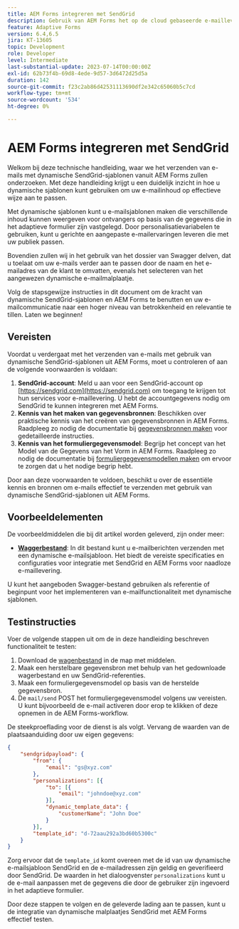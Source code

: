 ```yaml
---
title: AEM Forms integreren met SendGrid
description: Gebruik van AEM Forms het op de cloud gebaseerde e-mailleveringsplatform van SengGrid.
feature: Adaptive Forms
version: 6.4,6.5
jira: KT-13605
topic: Development
role: Developer
level: Intermediate
last-substantial-update: 2023-07-14T00:00:00Z
exl-id: 62b73f4b-69d8-4ede-9d57-3d6472d25d5a
duration: 142
source-git-commit: f23c2ab86d42531113690df2e342c65060b5c7cd
workflow-type: tm+mt
source-wordcount: '534'
ht-degree: 0%

---
```


# AEM Forms integreren met SendGrid

Welkom bij deze technische handleiding, waar we het verzenden van e-mails met dynamische SendGrid-sjablonen vanuit AEM Forms zullen onderzoeken. Met deze handleiding krijgt u een duidelijk inzicht in hoe u dynamische sjablonen kunt gebruiken om uw e-mailinhoud op effectieve wijze aan te passen.

Met dynamische sjablonen kunt u e-mailsjablonen maken die verschillende inhoud kunnen weergeven voor ontvangers op basis van de gegevens die in het adaptieve formulier zijn vastgelegd. Door personalisatievariabelen te gebruiken, kunt u gerichte en aangepaste e-mailervaringen leveren die met uw publiek passen.

Bovendien zullen wij in het gebruik van het dossier van Swagger delven, dat u toelaat om uw e-mails verder aan te passen door de naam en het e-mailadres van de klant te omvatten, evenals het selecteren van het aangewezen dynamische e-mailmalplaatje.

Volg de stapsgewijze instructies in dit document om de kracht van dynamische SendGrid-sjablonen en AEM Forms te benutten en uw e-mailcommunicatie naar een hoger niveau van betrokkenheid en relevantie te tillen. Laten we beginnen!

## Vereisten

Voordat u verdergaat met het verzenden van e-mails met gebruik van dynamische SendGrid-sjablonen uit AEM Forms, moet u controleren of aan de volgende voorwaarden is voldaan:

1. **SendGrid-account**: Meld u aan voor een SendGrid-account op [https://sendgrid.com](https://sendgrid.com) om toegang te krijgen tot hun services voor e-maillevering. U hebt de accountgegevens nodig om SendGrid te kunnen integreren met AEM Forms.
1. **Kennis van het maken van gegevensbronnen**: Beschikken over praktische kennis van het creëren van gegevensbronnen in AEM Forms. Raadpleeg zo nodig de documentatie bij [gegevensbronnen maken](https://experienceleague.adobe.com/docs/experience-manager-learn/forms/ic-web-channel-tutorial/parttwo.html) voor gedetailleerde instructies.
1. **Kennis van het formuliergegevensmodel**: Begrijp het concept van het Model van de Gegevens van het Vorm in AEM Forms. Raadpleeg zo nodig de documentatie bij [formuliergegevensmodellen maken](https://experienceleague.adobe.com/docs/experience-manager-65/forms/form-data-model/create-form-data-models.html) om ervoor te zorgen dat u het nodige begrip hebt.

Door aan deze voorwaarden te voldoen, beschikt u over de essentiële kennis en bronnen om e-mails effectief te verzenden met gebruik van dynamische SendGrid-sjablonen uit AEM Forms.

## Voorbeeldelementen

De voorbeeldmiddelen die bij dit artikel worden geleverd, zijn onder meer:

* **[Waggerbestand](assets/SendGridWithDynamicTemplate.yaml)**: In dit bestand kunt u e-mailberichten verzenden met een dynamische e-mailsjabloon. Het biedt de vereiste specificaties en configuraties voor integratie met SendGrid en AEM Forms voor naadloze e-maillevering.

U kunt het aangeboden Swagger-bestand gebruiken als referentie of beginpunt voor het implementeren van e-mailfunctionaliteit met dynamische sjablonen.

## Testinstructies

Voer de volgende stappen uit om de in deze handleiding beschreven functionaliteit te testen:

1. Download de [wagenbestand](assets/SendGridWithDynamicTemplate.yaml) in de map met middelen.
2. Maak een herstelbare gegevensbron met behulp van het gedownloade wagerbestand en uw SendGrid-referenties.
3. Maak een formuliergegevensmodel op basis van de herstelde gegevensbron.
4. De `mail/send` POST het formuliergegevensmodel volgens uw vereisten. U kunt bijvoorbeeld de e-mail activeren door erop te klikken of deze opnemen in de AEM Forms-workflow.

De steekproeflading voor de dienst is als volgt. Vervang de waarden van de plaatsaanduiding door uw eigen gegevens:

```json
{
    "sendgridpayload": {
        "from": {
            "email": "gs@xyz.com"
        },
        "personalizations": [{
            "to": [{
                "email": "johndoe@xyz.com"
            }],
            "dynamic_template_data": {
                "customerName": "John Doe"
            }
        }],
        "template_id": "d-72aau292a3bd60b5300c"
    }
}
```

Zorg ervoor dat de `template_id` komt overeen met de id van uw dynamische e-mailsjabloon SendGrid en de e-mailadressen zijn geldig en geverifieerd door SendGrid. De waarden in het dialoogvenster `personalizations` kunt u de e-mail aanpassen met de gegevens die door de gebruiker zijn ingevoerd in het adaptieve formulier.

Door deze stappen te volgen en de geleverde lading aan te passen, kunt u de integratie van dynamische malplaatjes SendGrid met AEM Forms effectief testen.
